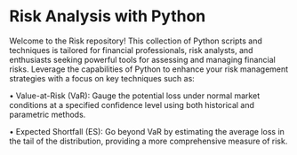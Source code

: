 # Risk Analysis with Python

Welcome to the Risk repository! This collection of Python scripts and techniques is tailored for financial professionals, risk analysts, and enthusiasts seeking powerful tools for assessing and managing financial risks. Leverage the capabilities of Python to enhance your risk management strategies with a focus on key techniques such as:

• Value-at-Risk (VaR): Gauge the potential loss under normal market conditions at a specified confidence level using both historical and parametric methods.

• Expected Shortfall (ES): Go beyond VaR by estimating the average loss in the tail of the distribution, providing a more comprehensive measure of risk.
